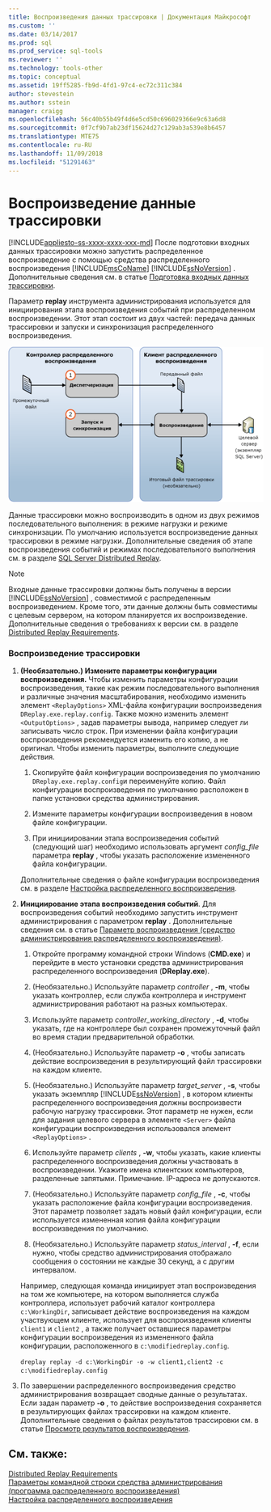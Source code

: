 ```yaml
---
title: Воспроизведения данных трассировки | Документация Майкрософт
ms.custom: ''
ms.date: 03/14/2017
ms.prod: sql
ms.prod_service: sql-tools
ms.reviewer: ''
ms.technology: tools-other
ms.topic: conceptual
ms.assetid: 19ff5285-fb9d-4fd1-97c4-ec72c311c384
author: stevestein
ms.author: sstein
manager: craigg
ms.openlocfilehash: 56c40b55b49f4d6e5cd50c696029366e9c63a6d8
ms.sourcegitcommit: 0f7cf9b7ab23df15624d27c129ab3a539e8b6457
ms.translationtype: MTE75
ms.contentlocale: ru-RU
ms.lasthandoff: 11/09/2018
ms.locfileid: "51291463"
---
```

# <a name="replay-trace-data"></a>Воспроизведение данные трассировки
[!INCLUDE[appliesto-ss-xxxx-xxxx-xxx-md](../../includes/appliesto-ss-xxxx-xxxx-xxx-md.md)]
  После подготовки входных данных трассировки можно запустить распределенное воспроизведение с помощью средства распределенного воспроизведения [!INCLUDE[msCoName](../../includes/msconame-md.md)] [!INCLUDE[ssNoVersion](../../includes/ssnoversion-md.md)] . Дополнительные сведения см. в статье [Подготовка входных данных трассировки](../../tools/distributed-replay/prepare-the-input-trace-data.md).  
  
 Параметр **replay** инструмента администрирования используется для инициирования этапа воспроизведения событий при распределенном воспроизведении. Этот этап состоит из двух частей: передача данных трассировки и запуски и синхронизация распределенного воспроизведения.  
  
 ![Распределенное воспроизведение событий](../../tools/distributed-replay/media/eventreplay.gif "распределенное воспроизведение событий")  
  
 Данные трассировки можно воспроизводить в одном из двух режимов последовательного выполнения: в режиме нагрузки и режиме синхронизации. По умолчанию используется воспроизведение данных трассировки в режиме нагрузки. Дополнительные сведения об этапе воспроизведения событий и режимах последовательного выполнения см. в разделе [SQL Server Distributed Replay](../../tools/distributed-replay/sql-server-distributed-replay.md).  
  
> [!NOTE]  
>  Входные данные трассировки должны быть получены в версии [!INCLUDE[ssNoVersion](../../includes/ssnoversion-md.md)] , совместимой с распределенным воспроизведением. Кроме того, эти данные должны быть совместимы с целевым сервером, на котором планируется их воспроизведение. Дополнительные сведения о требованиях к версии см. в разделе [Distributed Replay Requirements](../../tools/distributed-replay/distributed-replay-requirements.md).  
  
### <a name="to-replay-the-trace"></a>Воспроизведение трассировки  
  
1.  **(Необязательно.) Измените параметры конфигурации воспроизведения.** Чтобы изменить параметры конфигурации воспроизведения, такие как режим последовательного выполнения и различные значения масштабирования, необходимо изменить элемент `<ReplayOptions>` XML-файла конфигурации воспроизведения `DReplay.exe.replay.config`. Также можно изменить элемент `<OutputOptions>` , задав параметры вывода, например следует ли записывать число строк. При изменении файла конфигурации воспроизведения рекомендуется изменить его копию, а не оригинал. Чтобы изменить параметры, выполните следующие действия.  
  
    1.  Скопируйте файл конфигурации воспроизведения по умолчанию `DReplay.exe.replay.config`и переименуйте копию. Файл конфигурации воспроизведения по умолчанию расположен в папке установки средства администрирования.  
  
    2.  Измените параметры конфигурации воспроизведения в новом файле конфигурации.  
  
    3.  При инициировании этапа воспроизведения событий (следующий шаг) необходимо использовать аргумент *config_file* параметра **replay** , чтобы указать расположение измененного файла конфигурации.  
  
     Дополнительные сведения о файле конфигурации воспроизведения см. в разделе [Настройка распределенного воспроизведения](../../tools/distributed-replay/configure-distributed-replay.md).  
  
2.  **Инициирование этапа воспроизведения событий**. Для воспроизведения событий необходимо запустить инструмент администрирования с параметром **replay** . Дополнительные сведения см. в статье [Параметр воспроизведения (средство администрирования распределенного воспроизведения)](../../tools/distributed-replay/replay-option-distributed-replay-administration-tool.md).  
  
    1.  Откройте программу командной строки Windows (**CMD.exe**) и перейдите в место установки средства администрирования распределенного воспроизведения (**DReplay.exe**).  
  
    2.  (Необязательно.) Используйте параметр *controller* , **-m**, чтобы указать контроллер, если служба контроллера и инструмент администрирования работают на разных компьютерах.  
  
    3.  Используйте параметр *controller_working_directory* , **-d**, чтобы указать, где на контроллере был сохранен промежуточный файл во время стадии предварительной обработки.  
  
    4.  (Необязательно.) Используйте параметр **-o** , чтобы записать действие воспроизведения в результирующий файл трассировки на каждом клиенте.  
  
    5.  (Необязательно.) Используйте параметр *target_server* , **-s**, чтобы указать экземпляр [!INCLUDE[ssNoVersion](../../includes/ssnoversion-md.md)] , в котором клиенты распределенного воспроизведения должны воспроизвести рабочую нагрузку трассировки. Этот параметр не нужен, если для задания целевого сервера в элементе `<Server>` файла конфигурации воспроизведения использовался элемент `<ReplayOptions>` .  
  
    6.  Используйте параметр *clients* , **-w**, чтобы указать, какие клиенты распределенного воспроизведения должны участвовать в воспроизведении. Укажите имена клиентских компьютеров, разделенные запятыми. Примечание. IP-адреса не допускаются.  
  
    7.  (Необязательно.) Используйте параметр *config_file* , **-c**, чтобы указать расположение файла конфигурации воспроизведения. Этот параметр позволяет задать новый файл конфигурации, если используется измененная копия файла конфигурации воспроизведения по умолчанию.  
  
    8.  (Необязательно.) Используйте параметр *status_interval* , **-f**, если нужно, чтобы средство администрирования отображало сообщения о состоянии не каждые 30 секунд, а с другим интервалом.  
  
     Например, следующая команда инициирует этап воспроизведения на том же компьютере, на котором выполняется служба контроллера, использует рабочий каталог контроллера `c:\WorkingDir`, записывает действие воспроизведения на каждом участвующем клиенте, использует для воспроизведения клиенты `client1` и `client2` , а также получает оставшиеся параметры конфигурации воспроизведения из измененного файла конфигурации, расположенного в `c:\modifiedreplay.config`.  
  
     `dreplay replay -d c:\WorkingDir -o -w client1,client2 -c c:\modifiedreplay.config`  
  
3.  По завершении распределенного воспроизведения средство администрирования возвращает сводные данные о результатах. Если задан параметр **-o** , то действие воспроизведения сохраняется в результирующих файлах трассировки на каждом клиенте. Дополнительные сведения о файлах результатов трассировки см. в статье [Просмотр результатов воспроизведения](../../tools/distributed-replay/review-the-replay-results.md).  
  
## <a name="see-also"></a>См. также:  
 [Distributed Replay Requirements](../../tools/distributed-replay/distributed-replay-requirements.md)   
 [Параметры командной строки средства администрирования (программа распределенного воспроизведения)](../../tools/distributed-replay/administration-tool-command-line-options-distributed-replay-utility.md)   
 [Настройка распределенного воспроизведения](../../tools/distributed-replay/configure-distributed-replay.md)  
  
  
